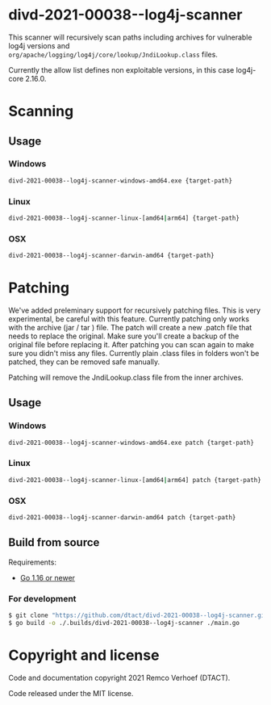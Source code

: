 # divd-2021-00038--log4j-scanner

This scanner will recursively scan paths including archives for vulnerable log4j versions and `org/apache/logging/log4j/core/lookup/JndiLookup.class` files. 

Currently the allow list defines non exploitable versions, in this case log4j-core 2.16.0.

# Scanning

## Usage

### Windows
```bash
divd-2021-00038--log4j-scanner-windows-amd64.exe {target-path}
```
### Linux
```bash
divd-2021-00038--log4j-scanner-linux-[amd64|arm64] {target-path}
```
### OSX
```bash
divd-2021-00038--log4j-scanner-darwin-amd64 {target-path}
```

# Patching

We've added preleminary support for recursively patching files. This is very experimental, be careful with this feature. Currently patching only works with
the archive (jar / tar ) file. The patch will create a new .patch file that needs to replace the original. Make sure you'll create a backup of the original file before replacing it. After patching you can 
scan again to make sure you didn't miss any files. Currently plain .class files in folders won't be patched, they can be removed safe manually.

Patching will remove the JndiLookup.class file from the inner archives.

## Usage

### Windows
```bash
divd-2021-00038--log4j-scanner-windows-amd64.exe patch {target-path}
```
### Linux
```bash
divd-2021-00038--log4j-scanner-linux-[amd64|arm64] patch {target-path}
```
### OSX
```bash
divd-2021-00038--log4j-scanner-darwin-amd64 patch {target-path}
```


## Build from source

Requirements:
- [Go 1.16 or newer](https://golang.org/dl/)

### For development
```bash
$ git clone "https://github.com/dtact/divd-2021-00038--log4j-scanner.git"
$ go build -o ./.builds/divd-2021-00038--log4j-scanner ./main.go
```

# Copyright and license

Code and documentation copyright 2021 Remco Verhoef (DTACT).

Code released under the MIT license.
